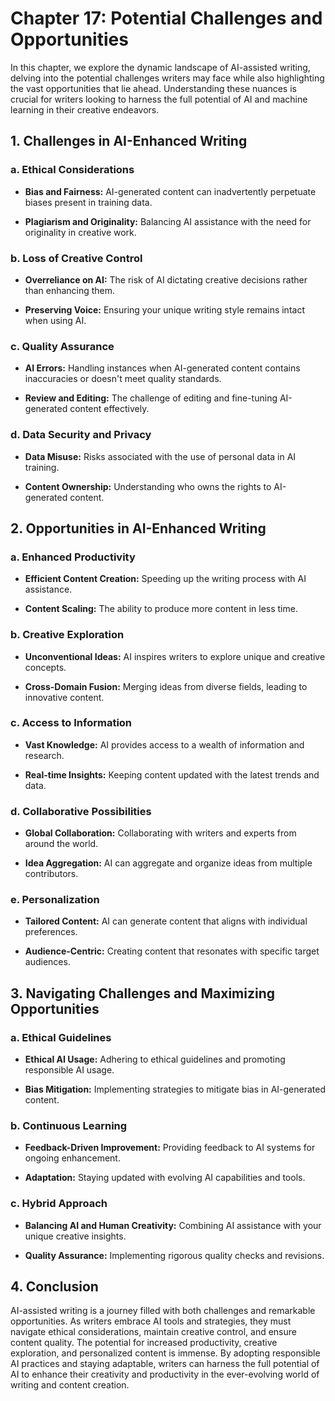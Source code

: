 Chapter 17: Potential Challenges and Opportunities
==================================================

In this chapter, we explore the dynamic landscape of AI-assisted writing, delving into the potential challenges writers may face while also highlighting the vast opportunities that lie ahead. Understanding these nuances is crucial for writers looking to harness the full potential of AI and machine learning in their creative endeavors.

**1. Challenges in AI-Enhanced Writing**
----------------------------------------

### **a. Ethical Considerations**

* **Bias and Fairness:** AI-generated content can inadvertently perpetuate biases present in training data.

* **Plagiarism and Originality:** Balancing AI assistance with the need for originality in creative work.

### **b. Loss of Creative Control**

* **Overreliance on AI:** The risk of AI dictating creative decisions rather than enhancing them.

* **Preserving Voice:** Ensuring your unique writing style remains intact when using AI.

### **c. Quality Assurance**

* **AI Errors:** Handling instances when AI-generated content contains inaccuracies or doesn't meet quality standards.

* **Review and Editing:** The challenge of editing and fine-tuning AI-generated content effectively.

### **d. Data Security and Privacy**

* **Data Misuse:** Risks associated with the use of personal data in AI training.

* **Content Ownership:** Understanding who owns the rights to AI-generated content.

**2. Opportunities in AI-Enhanced Writing**
-------------------------------------------

### **a. Enhanced Productivity**

* **Efficient Content Creation:** Speeding up the writing process with AI assistance.

* **Content Scaling:** The ability to produce more content in less time.

### **b. Creative Exploration**

* **Unconventional Ideas:** AI inspires writers to explore unique and creative concepts.

* **Cross-Domain Fusion:** Merging ideas from diverse fields, leading to innovative content.

### **c. Access to Information**

* **Vast Knowledge:** AI provides access to a wealth of information and research.

* **Real-time Insights:** Keeping content updated with the latest trends and data.

### **d. Collaborative Possibilities**

* **Global Collaboration:** Collaborating with writers and experts from around the world.

* **Idea Aggregation:** AI can aggregate and organize ideas from multiple contributors.

### **e. Personalization**

* **Tailored Content:** AI can generate content that aligns with individual preferences.

* **Audience-Centric:** Creating content that resonates with specific target audiences.

**3. Navigating Challenges and Maximizing Opportunities**
---------------------------------------------------------

### **a. Ethical Guidelines**

* **Ethical AI Usage:** Adhering to ethical guidelines and promoting responsible AI usage.

* **Bias Mitigation:** Implementing strategies to mitigate bias in AI-generated content.

### **b. Continuous Learning**

* **Feedback-Driven Improvement:** Providing feedback to AI systems for ongoing enhancement.

* **Adaptation:** Staying updated with evolving AI capabilities and tools.

### **c. Hybrid Approach**

* **Balancing AI and Human Creativity:** Combining AI assistance with your unique creative insights.

* **Quality Assurance:** Implementing rigorous quality checks and revisions.

**4. Conclusion**
-----------------

AI-assisted writing is a journey filled with both challenges and remarkable opportunities. As writers embrace AI tools and strategies, they must navigate ethical considerations, maintain creative control, and ensure content quality. The potential for increased productivity, creative exploration, and personalized content is immense. By adopting responsible AI practices and staying adaptable, writers can harness the full potential of AI to enhance their creativity and productivity in the ever-evolving world of writing and content creation.
